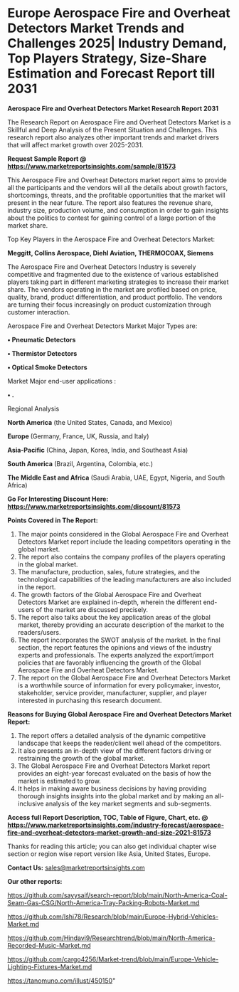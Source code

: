# Europe Aerospace Fire and Overheat Detectors Market Trends and Challenges 2025| Industry Demand, Top Players Strategy, Size-Share Estimation and Forecast Report till 2031

<strong>Aerospace Fire and Overheat Detectors Market Research Report 2031</strong>

The Research Report on Aerospace Fire and Overheat Detectors Market is a Skillful and Deep Analysis of the Present Situation and Challenges. This research report also analyzes other important trends and market drivers that will affect market growth over 2025-2031.

<strong>Request Sample Report @ <a href=https://www.marketreportsinsights.com/sample/81573>https://www.marketreportsinsights.com/sample/81573</a></strong>

This Aerospace Fire and Overheat Detectors market report aims to provide all the participants and the vendors will all the details about growth factors, shortcomings, threats, and the profitable opportunities that the market will present in the near future. The report also features the revenue share, industry size, production volume, and consumption in order to gain insights about the politics to contest for gaining control of a large portion of the market share.

Top Key Players in the Aerospace Fire and Overheat Detectors Market:

<strong>Meggitt, Collins Aerospace, Diehl Aviation, THERMOCOAX, Siemens</strong>

The Aerospace Fire and Overheat Detectors Industry is severely competitive and fragmented due to the existence of various established players taking part in different marketing strategies to increase their market share. The vendors operating in the market are profiled based on price, quality, brand, product differentiation, and product portfolio. The vendors are turning their focus increasingly on product customization through customer interaction.

Aerospace Fire and Overheat Detectors Market Major Types are:

<strong>• Pneumatic Detectors

• Thermistor Detectors

• Optical Smoke Detectors</strong>

Market Major end-user applications :

<strong>• .</strong>

Regional Analysis

</u><strong><b>North America</b></strong> (the United States, Canada, and Mexico)

<strong><b>Europe </b></strong>(Germany, France, UK, Russia, and Italy)

<strong><b>Asia-Pacific</b></strong> (China, Japan, Korea, India, and Southeast Asia)

<strong><b>South America</b></strong> (Brazil, Argentina, Colombia, etc.)

<strong><b>The Middle East and Africa</b></strong> (Saudi Arabia, UAE, Egypt, Nigeria, and South Africa)

<strong>Go For Interesting Discount Here: <a href=https://www.marketreportsinsights.com/discount/81573>https://www.marketreportsinsights.com/discount/81573</a></strong>

<strong>Points Covered in The Report:</strong>
<ol>
  <li>The major points considered in the Global Aerospace Fire and Overheat Detectors Market report include the leading competitors operating in the global market.</li>
  <li>The report also contains the company profiles of the players operating in the global market.</li>
  <li>The manufacture, production, sales, future strategies, and the technological capabilities of the leading manufacturers are also included in the report.</li>
  <li>The growth factors of the Global Aerospace Fire and Overheat Detectors Market are explained in-depth, wherein the different end-users of the market are discussed precisely.</li>
  <li>The report also talks about the key application areas of the global market, thereby providing an accurate description of the market to the readers/users.</li>
  <li>The report incorporates the SWOT analysis of the market. In the final section, the report features the opinions and views of the industry experts and professionals. The experts analyzed the export/import policies that are favorably influencing the growth of the Global Aerospace Fire and Overheat Detectors Market.</li>
  <li>The report on the Global Aerospace Fire and Overheat Detectors Market is a worthwhile source of information for every policymaker, investor, stakeholder, service provider, manufacturer, supplier, and player interested in purchasing this research document.</li>
</ol>
<strong>Reasons for Buying Global Aerospace Fire and Overheat Detectors Market Report:</strong>

<ol>
  <li>The report offers a detailed analysis of the dynamic competitive landscape that keeps the reader/client well ahead of the competitors.</li>
  <li>It also presents an in-depth view of the different factors driving or restraining the growth of the global market.</li>
  <li>The Global Aerospace Fire and Overheat Detectors Market report provides an eight-year forecast evaluated on the basis of how the market is estimated to grow.</li>
  <li>It helps in making aware business decisions by having providing thorough insights insights into the global market and by making an all-inclusive analysis of the key market segments and sub-segments.</li>
</ol>
<strong>Access full Report Description, TOC, Table of Figure, Chart, etc. @ <a href=https://www.marketreportsinsights.com/industry-forecast/aerospace-fire-and-overheat-detectors-market-growth-and-size-2021-81573>https://www.marketreportsinsights.com/industry-forecast/aerospace-fire-and-overheat-detectors-market-growth-and-size-2021-81573</a></strong>


Thanks for reading this article; you can also get individual chapter wise section or region wise report version like Asia, United States, Europe.

<strong>Contact Us:</strong>
sales@marketreportsinsights.com

<strong>Our other reports:</strong>

<a href=https://github.com/sayysaif/search-report/blob/main/North-America-Coal-Seam-Gas-CSG/North-America-Tray-Packing-Robots-Market.md>https://github.com/sayysaif/search-report/blob/main/North-America-Coal-Seam-Gas-CSG/North-America-Tray-Packing-Robots-Market.md</a>

<a href=https://github.com/Ishi78/Research/blob/main/Europe-Hybrid-Vehicles-Market.md>https://github.com/Ishi78/Research/blob/main/Europe-Hybrid-Vehicles-Market.md</a>

<a href=https://github.com/Hindavi9/Researchtrend/blob/main/North-America-Recorded-Music-Market.md>https://github.com/Hindavi9/Researchtrend/blob/main/North-America-Recorded-Music-Market.md</a>

<a href=https://github.com/cargo4256/Market-trend/blob/main/Europe-Vehicle-Lighting-Fixtures-Market.md>https://github.com/cargo4256/Market-trend/blob/main/Europe-Vehicle-Lighting-Fixtures-Market.md</a>

<a href=https://tanomuno.com/illust/450150>https://tanomuno.com/illust/450150</a>"
